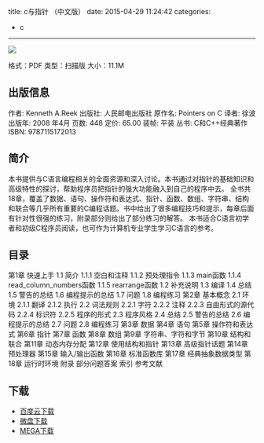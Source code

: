 title: c与指针 （中文版）
date: 2015-04-29 11:24:42
categories:
  - c
---

![](http://img5.douban.com/lpic/s2996168.jpg)

格式：PDF
类型：扫描版
大小：11.1M

<!--more-->

## 出版信息 ##

作者: Kenneth A.Reek 
出版社: 人民邮电出版社
原作名: Pointers on C
译者: 徐波 
出版年: 2008 年4月
页数: 448
定价: 65.00
装帧: 平装
丛书: C和C++经典著作
ISBN: 9787115172013

## 简介 ##

本书提供与C语言编程相关的全面资源和深入讨论。本书通过对指针的基础知识和高级特性的探讨，帮助程序员把指针的强大功能融入到自己的程序中去。
全书共18章，覆盖了数据、语句、操作符和表达式、指针、函数、数组、字符串、结构和联合等几乎所有重要的C编程话题。书中给出了很多编程技巧和提示，每章后面有针对性很强的练习，附录部分则给出了部分练习的解答。
本书适合C语言初学者和初级C程序员阅读，也可作为计算机专业学生学习C语言的参考。

## 目录 ##

第1章 快速上手
1.1 简介
1.1.1 空白和注释
1.1.2 预处理指令
1.1.3 main函数
1.1.4 read_column_numbers函数
1.1.5 rearrange函数
1.2 补充说明
1.3 编译
1.4 总结
1.5 警告的总结
1.6 编程提示的总结
1.7 问题
1.8 编程练习
第2章 基本概念
2.1 环境
2.1.1 翻译
2.1.2 执行
2.2 词法规则
2.2.1 字符
2.2.2 注释
2.2.3 自由形式的源代码
2.2.4 标识符
2.2.5 程序的形式
2.3 程序风格
2.4 总结
2.5 警告的总结
2.6 编程提示的总结
2.7 问题
2.8 编程练习
第3章 数据
第4章 语句
第5章 操作符和表达式
第6章 指针
第7章 函数
第8章 数组
第9章 字符串、字符和字节
第10章 结构和联合
第11章 动态内存分配
第12章 使用结构和指针
第13章 高级指针话题
第14章 预处理器
第15章 输入/输出函数
第16章 标准函数库
第17章 经典抽象数据类型
第18章 运行时环境
附录 部分问题答案
索引
参考文献

## 下载 ##

* [百度云下载](http://pan.baidu.com/s/1hqzR5x6)
* [微盘下载](http://vdisk.weibo.com/s/aADaW4YROT3FD)
* [MEGA下载](https://mega.co.nz/#!qEEgUJqQ!gLuJEyH2Heed_atgovZil4mg0hxI4VzIPiqBt88Kbbs)